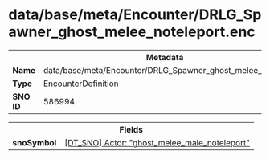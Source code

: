 <h1>data/base/meta/Encounter/DRLG_Spawner_ghost_melee_noteleport.enc</h1><table><tr><th colspan="100%">Metadata</th></tr><tr><td><b>Name</b></td><td>data/base/meta/Encounter/DRLG_Spawner_ghost_melee_noteleport.enc</td></tr><tr><td><b>Type</b></td><td>EncounterDefinition</td></tr><tr><td><b>SNO ID</b></td><td>586994</td></tr></table>

<table><tr><th colspan="100%">Fields</th></tr><tr><td><b>snoSymbol</b></td><td><a href="..\Actor\ghost_melee_male_noteleport.acr.md">[DT_SNO] Actor: "ghost_melee_male_noteleport"</a></td></tr></table>

